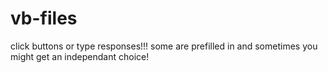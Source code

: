 # vb-files

click buttons or type responses!!! some are prefilled in and sometimes you might get an independant choice!
